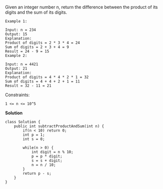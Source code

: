 Given an integer number n, return the difference between the product of its digits and the sum of its digits.
 

```
Example 1:

Input: n = 234
Output: 15 
Explanation: 
Product of digits = 2 * 3 * 4 = 24 
Sum of digits = 2 + 3 + 4 = 9 
Result = 24 - 9 = 15
Example 2:

Input: n = 4421
Output: 21
Explanation: 
Product of digits = 4 * 4 * 2 * 1 = 32 
Sum of digits = 4 + 4 + 2 + 1 = 11 
Result = 32 - 11 = 21
``` 

Constraints:

```
1 <= n <= 10^5
```

**Solution**

```
class Solution {
    public int subtractProductAndSum(int n) {
        if(n < 10) return 0;
        int p = 1;
        int s = 0;
        
        while(n > 0) {
            int digit = n % 10;
            p = p * digit;
            s = s + digit;
            n = n / 10;
        }
        return p - s;
    }
}
```
